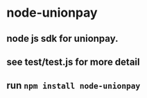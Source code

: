 # node-unionpay

## node js sdk for unionpay.

## see test/test.js for more detail

## run `npm install node-unionpay`